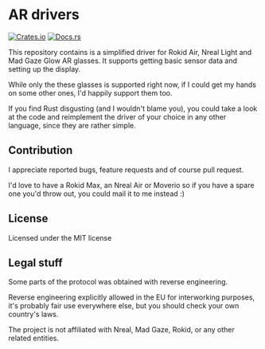# AR drivers
[![Crates.io](https://img.shields.io/crates/v/ar-drivers.svg)](https://crates.io/crates/ar-drivers)
[![Docs.rs](https://docs.rs/ar-drivers/badge.svg)](https://docs.rs/ar-drivers)

This repository contains is a simplified driver for Rokid Air, Nreal Light and Mad Gaze Glow AR glasses.
It supports getting basic sensor data and setting up the display.

While only the these glasses is supported right now, if I could get my hands on some other
ones, I'd happily support them too.

If you find Rust disgusting (and I wouldn't blame you), you could take a look
at the code and reimplement the driver of your choice in any other language, 
since they are rather simple.

## Contribution

I appreciate reported bugs, feature requests and of course pull request.

I'd love to have a Rokid Max, an Nreal Air or Moverio so if
you have a spare one you'd throw out, you could mail it to me instead :)

## License

Licensed under the MIT license

## Legal stuff

Some parts of the protocol was obtained with reverse engineering.

Reverse engineering explicitly allowed in the EU for interworking purposes,
it's probably fair use everywhere else, but you should check your own
country's laws.

The project is not affiliated with Nreal, Mad Gaze, Rokid, or any other related entities. 
